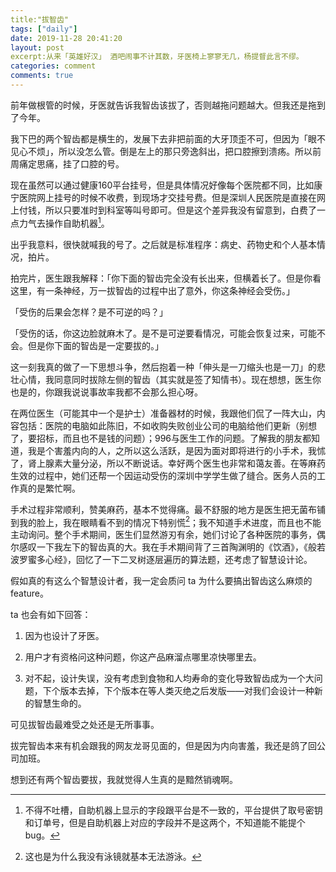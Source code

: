 ```yaml
---
title:"拔智齿"
tags: ["daily"]
date: 2019-11-28 20:41:20
layout: post
excerpt:从来「英雄好汉」 酒吧闹事不计其数，牙医椅上寥寥无几，杨提督此言不缪。
categories: comment
comments: true
---
```


前年做根管的时候，牙医就告诉我智齿该拔了，否则越拖问题越大。但我还是拖到了今年。

我下巴的两个智齿都是横生的，发展下去非把前面的大牙顶歪不可，但因为「眼不见心不烦」，所以没怎么管。倒是左上的那只旁逸斜出，把口腔擦到溃疡。所以前周痛定思痛，挂了口腔的号。

现在虽然可以通过健康160平台挂号，但是具体情况好像每个医院都不同，比如康宁医院网上挂号的时候不收费，到现场才交挂号费。但是深圳人民医院是直接在网上付钱，所以只要准时到科室等叫号即可。但是这个差异我没有留意到，白费了一点力气去操作自助机器[^1]。

出乎我意料，很快就喊我的号了。之后就是标准程序：病史、药物史和个人基本情况，拍片。

拍完片，医生跟我解释：「你下面的智齿完全没有长出来，但横着长了。但是你看这里，有一条神经，万一拔智齿的过程中出了意外，你这条神经会受伤。」

「受伤的后果会怎样？是不可逆的吗？」

「受伤的话，你这边脸就麻木了。是不是可逆要看情况，可能会恢复过来，可能不会。但是你下面的智齿是一定要拔的。」

这一刻我真的做了一下思想斗争，然后抱着一种「伸头是一刀缩头也是一刀」的悲壮心情，我同意同时拔除左侧的智齿（其实就是签了知情书）。现在想想，医生你也是的，你跟我说说事故率我都不会那么担心呀。

在两位医生（可能其中一个是护士）准备器材的时候，我跟他们侃了一阵大山，内容包括：医院的电脑如此陈旧，不如收购失败创业公司的电脑给他们更新（别想了，要招标，而且也不是钱的问题）；996与医生工作的问题。了解我的朋友都知道，我是个害羞内向的人，之所以这么活跃，是因为面对即将进行的小手术，我怵了，肾上腺素大量分泌，所以不断说话。幸好两个医生也非常和蔼友善。在等麻药生效的过程中，她们还帮一个因运动受伤的深圳中学学生做了缝合。医务人员的工作真的是繁忙啊。

手术过程非常顺利，赞美麻药，基本不觉得痛。最不舒服的地方是医生把无菌布铺到我的脸上，我在眼睛看不到的情况下特别慌[^2]；我不知道手术进度，而且也不能主动询问。整个手术期间，医生们显然游刃有余，她们讨论了各种医院的事务，偶尔感叹一下我左下的智齿真的大。我在手术期间背了三首陶渊明的《饮酒》，《般若波罗蜜多心经》，回忆了一下二叉树逐层遍历的算法题，还考虑了智慧设计论。

假如真的有这么个智慧设计者，我一定会质问 ta 为什么要搞出智齿这么麻烦的 feature。

ta 也会有如下回答：

1. 因为也设计了牙医。

2. 用户才有资格问这种问题，你这产品麻溜点哪里凉快哪里去。

3. 对不起，设计失误，没有考虑到食物和人均寿命的变化导致智齿成为一个大问题，下个版本去掉，下个版本在等人类灭绝之后发版——对我们会设计一种新的智慧生命的。

可见拔智齿最难受之处还是无所事事。

拔完智齿本来有机会跟我的网友龙哥见面的，但是因为内向害羞，我还是鸽了回公司加班。

想到还有两个智齿要拔，我就觉得人生真的是黯然销魂啊。


[^1]: 不得不吐槽，自助机器上显示的字段跟平台是不一致的，平台提供了取号密钥和订单号，但是自助机器上对应的字段并不是这两个，不知道能不能提个 bug。

[^2]: 这也是为什么我没有泳镜就基本无法游泳。
